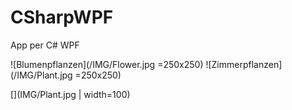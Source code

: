 # CSharpWPF
App per C# WPF

![Blumenpflanzen](/IMG/Flower.jpg =250x250)
![Zimmerpflanzen](/IMG/Plant.jpg =250x250)

[](IMG/Plant.jpg | width=100)
